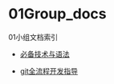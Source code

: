 # 01Group_docs
01小组文档索引
* [必备技术与语法](https://github.com/homura-yw/01Group_docs/blob/main/tec/%E6%8A%80%E6%9C%AF%E6%A1%86%E6%9E%B6%26%E5%BF%85%E5%A4%87%E8%AF%AD%E6%B3%95.md)

* [git全流程开发指导](https://github.com/homura-yw/01Group_docs/blob/main/git%E5%85%A8%E6%B5%81%E7%A8%8B%E5%BC%80%E5%8F%91.md)
